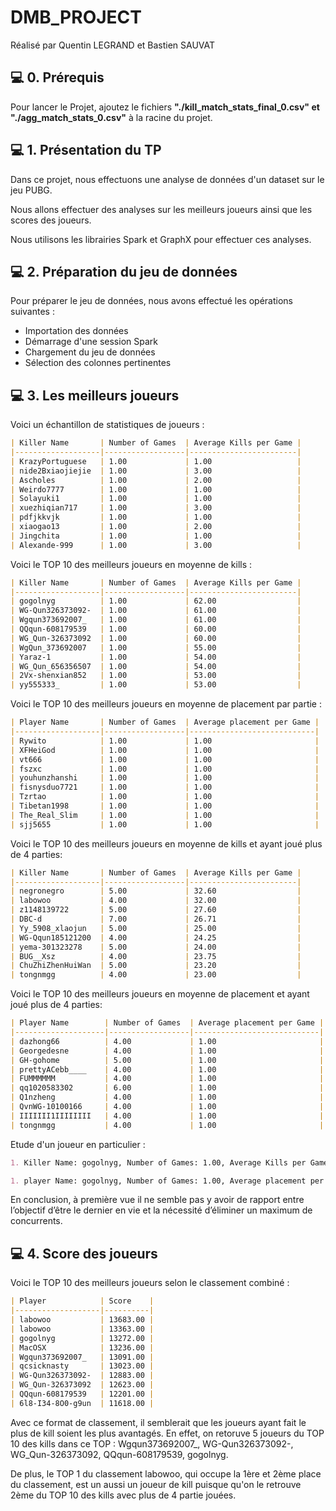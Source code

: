 # DMB_PROJECT

Réalisé par Quentin LEGRAND et Bastien SAUVAT

## 💻 0. Prérequis

Pour lancer le Projet, ajoutez le fichiers **"./kill_match_stats_final_0.csv" et "./agg_match_stats_0.csv"** à la racine du projet.

## 💻 1. Présentation du TP

Dans ce projet, nous effectuons une analyse de données d'un dataset sur le jeu PUBG.

Nous allons effectuer des analyses sur les meilleurs joueurs ainsi que les scores des joueurs.

Nous utilisons les librairies Spark et GraphX pour effectuer ces analyses.

## 💻 2. Préparation du jeu de données

Pour préparer le jeu de données, nous avons effectué les opérations suivantes :

- Importation des données
- Démarrage d'une session Spark
- Chargement du jeu de données
- Sélection des colonnes pertinentes

## 💻 3. Les meilleurs joueurs

Voici un échantillon de statistiques de joueurs :

```markdown
| Killer Name       | Number of Games  | Average Kills per Game |
|-------------------|------------------|------------------------|
| KrazyPortuguese   | 1.00             | 1.00                   |
| nide2Bxiaojiejie  | 1.00             | 3.00                   |
| Ascholes          | 1.00             | 2.00                   |
| Weirdo7777        | 1.00             | 1.00                   |
| Solayuki1         | 1.00             | 1.00                   |
| xuezhiqian717     | 1.00             | 3.00                   |
| pdfjkkvjk         | 1.00             | 1.00                   |
| xiaogao13         | 1.00             | 2.00                   |
| Jingchita         | 1.00             | 1.00                   |
| Alexande-999      | 1.00             | 3.00                   |
```


Voici le TOP 10 des meilleurs joueurs en moyenne de kills : 

```markdown
| Killer Name       | Number of Games  | Average Kills per Game |
|-------------------|------------------|------------------------|
| gogolnyg          | 1.00             | 62.00                  |
| WG-Qun326373092-  | 1.00             | 61.00                  |
| Wgqun373692007_   | 1.00             | 61.00                  |
| QQqun-608179539   | 1.00             | 60.00                  |
| WG_Qun-326373092  | 1.00             | 60.00                  |
| WgQun_373692007   | 1.00             | 55.00                  |
| Yaraz-1           | 1.00             | 54.00                  |
| WG_Qun_656356507  | 1.00             | 54.00                  |
| 2Vx-shenxian852   | 1.00             | 53.00                  |
| yy555333_         | 1.00             | 53.00                  |
```

Voici le TOP 10 des meilleurs joueurs en moyenne de placement par partie :

```markdown
| Player Name       | Number of Games  | Average placement per Game |
|-------------------|------------------|----------------------------|
| Rywito            | 1.00             | 1.00                       |
| XFHeiGod          | 1.00             | 1.00                       |
| vt666             | 1.00             | 1.00                       |
| fszxc             | 1.00             | 1.00                       |
| youhunzhanshi     | 1.00             | 1.00                       |
| fisnysduo7721     | 1.00             | 1.00                       |
| Tzrtao            | 1.00             | 1.00                       |
| Tibetan1998       | 1.00             | 1.00                       |
| The_Real_Slim     | 1.00             | 1.00                       |
| sjj5655           | 1.00             | 1.00                       |
```

Voici le TOP 10 des meilleurs joueurs en moyenne de kills et ayant joué plus de 4 parties: 

```markdown
| Killer Name       | Number of Games  | Average Kills per Game |
|-------------------|------------------|------------------------|
| negronegro        | 5.00             | 32.60                  |
| labowoo           | 4.00             | 32.00                  |
| z1148139722       | 5.00             | 27.60                  |
| DBC-d             | 7.00             | 26.71                  |
| Yy_5908_xlaojun   | 5.00             | 25.00                  |
| WG-Qqun185121200  | 4.00             | 24.25                  |
| yema-301323278    | 5.00             | 24.00                  |
| BUG__Xsz          | 4.00             | 23.75                  |
| ChuZhiZhenHuiWan  | 5.00             | 23.20                  |
| tongnmgg          | 4.00             | 23.00                  |
```

Voici le TOP 10 des meilleurs joueurs en moyenne de placement et ayant joué plus de 4 parties: 

```markdown
| Player Name        | Number of Games  | Average placement per Game |
|--------------------|------------------|----------------------------|
| dazhong66          | 4.00             | 1.00                       |
| Georgedesne        | 4.00             | 1.00                       |
| GH-gohome          | 5.00             | 1.00                       |
| prettyACebb____    | 4.00             | 1.00                       |
| FUMMMMMM           | 4.00             | 1.00                       |
| qq1020583302       | 6.00             | 1.00                       |
| Q1nzheng           | 4.00             | 1.00                       |
| QvnWG-10100166     | 4.00             | 1.00                       |
| IIIIIII1IIIIIIII   | 4.00             | 1.00                       |
| tongnmgg           | 4.00             | 1.00                       |
```

Etude d'un joueur en particulier : 

```markdown
1. Killer Name: gogolnyg, Number of Games: 1.00, Average Kills per Game: 62.00
```

```markdown
1. player Name: gogolnyg, Number of Games: 1.00, Average placement per Game: 1.00
```

En conclusion, à première vue il ne semble pas y avoir de rapport entre l’objectif d’être le dernier en vie et la nécessité d’éliminer un maximum de concurrents. 

## 💻 4. Score des joueurs

Voici le TOP 10 des meilleurs joueurs selon le classement combiné : 

```markdown
| Player            | Score    |
|-------------------|----------|
| labowoo           | 13683.00 |
| labowoo           | 13363.00 |
| gogolnyg          | 13272.00 |
| MacOSX            | 13236.00 |
| Wgqun373692007_   | 13091.00 |
| qcsicknasty       | 13023.00 |
| WG-Qun326373092-  | 12883.00 |
| WG_Qun-326373092  | 12623.00 |
| QQqun-608179539   | 12201.00 |
| 6l8-I34-8O0-g9un  | 11618.00 |
```

Avec ce format de classement, il semblerait que les joueurs ayant fait le plus de kill soient les plus avantagés. En effet, on retoruve 5 joueurs du TOP 10 des kills dans ce TOP : Wgqun373692007_, WG-Qun326373092-, WG_Qun-326373092, QQqun-608179539, gogolnyg. 

De plus, le TOP 1 du classement labowoo, qui occupe la 1ère et 2ème place du classement, est un aussi un joueur de kill puisque qu'on le retrouve 2ème du TOP 10 des kills avec plus de 4 partie jouées.